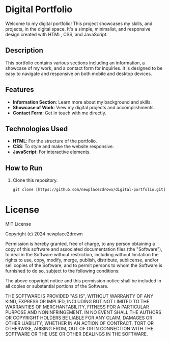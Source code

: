 # Digital Portfolio

Welcome to my digital portfolio! This project showcases my skills, and projects, in the digital space. It's a simple, minimalist, and responsive design created with HTML, CSS, and JavaScript.

## Description
This portfolio contains various sections including an information, a showcase of my work, and a contact form for inquiries. It is designed to be easy to navigate and responsive on both mobile and desktop devices.

## Features
- **Information Section**: Learn more about my background and skills.
- **Showcase of Work**: View my digital projects and accomplishments.
- **Contact Form**: Get in touch with me directly.

## Technologies Used
- **HTML**: For the structure of the portfolio.
- **CSS**: To style and make the website responsive.
- **JavaScript**: For interactive elements.

## How to Run
1. Clone this repository.
   ```
   git clone [https://github.com/newplace2drown/digital-portfolio.git]
# License

MIT License

Copyright (c) 2024 newplace2drown

Permission is hereby granted, free of charge, to any person obtaining a copy
of this software and associated documentation files (the "Software"), to deal
in the Software without restriction, including without limitation the rights
to use, copy, modify, merge, publish, distribute, sublicense, and/or sell
copies of the Software, and to permit persons to whom the Software is
furnished to do so, subject to the following conditions:

The above copyright notice and this permission notice shall be included in all
copies or substantial portions of the Software.

THE SOFTWARE IS PROVIDED "AS IS", WITHOUT WARRANTY OF ANY KIND, EXPRESS OR
IMPLIED, INCLUDING BUT NOT LIMITED TO THE WARRANTIES OF MERCHANTABILITY,
FITNESS FOR A PARTICULAR PURPOSE AND NONINFRINGEMENT. IN NO EVENT SHALL THE
AUTHORS OR COPYRIGHT HOLDERS BE LIABLE FOR ANY CLAIM, DAMAGES OR OTHER
LIABILITY, WHETHER IN AN ACTION OF CONTRACT, TORT OR OTHERWISE, ARISING FROM,
OUT OF OR IN CONNECTION WITH THE SOFTWARE OR THE USE OR OTHER DEALINGS IN THE
SOFTWARE.
